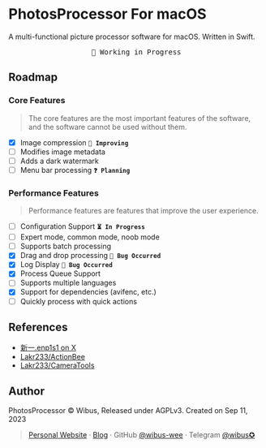 # PhotosProcessor For macOS

A multi-functional picture processor software for macOS. Written in Swift.

<pre align="center">
🧪 Working in Progress
</pre>

## Roadmap

### Core Features

> The core features are the most important features of the software, and the software cannot be used without them.

- [x] Image compression **`🔧 Improving`**
- [ ] Modifies image metadata
- [ ] Adds a dark watermark
- [ ] Menu bar processing **`❓ Planning`**

### Performance Features

> Performance features are features that improve the user experience.

- [ ] Configuration Support **`⏳ In Progress`**
- [ ] Expert mode, common mode, noob mode
- [ ] Supports batch processing
- [x] Drag and drop processing **`🐛 Bug Occurred`**
- [x] Log Display **`🐛 Bug Occurred`**
- [x] Process Queue Support
- [ ] Supports multiple languages
- [x] Support for dependencies (avifenc, etc.)
- [ ] Quickly process with quick actions

## References

- [新一.enp1s1 on X](https://twitter.com/_a_wing/status/1700586549065155043)
- [Lakr233/ActionBee](https://github.com/Lakr233/ActionBee)
- [Lakr233/CameraTools](https://github.com/Lakr233/CameraTools)

## Author

PhotosProcessor © Wibus, Released under AGPLv3. Created on Sep 11, 2023

> [Personal Website](http://iucky.cn/) · [Blog](https://blog.iucky.cn/) · GitHub [@wibus-wee](https://github.com/wibus-wee/) · Telegram [@wibus✪](https://t.me/wibus_wee)

